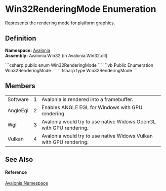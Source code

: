# Win32RenderingMode Enumeration


Represents the rendering mode for platform graphics.



## Definition
**Namespace:** <a href="N_Avalonia">Avalonia</a>  
**Assembly:** Avalonia.Win32 (in Avalonia.Win32.dll)

<Tabs groupId="api-code-preview">
<TabItem value="csharp" label="C#">
```csharp
public enum Win32RenderingMode
```
</TabItem>
<TabItem value="vb" label="VB">
```vb
Public Enumeration Win32RenderingMode
```
</TabItem>
<TabItem value="fsharp" label="F#">
```fsharp
type Win32RenderingMode
```
</TabItem>
</Tabs>



## Members
<table>
<tr>
<td>Software</td>
<td>1</td>
<td>Avalonia is rendered into a framebuffer.</td>
</tr>
<tr>
<td>AngleEgl</td>
<td>2</td>
<td>Enables ANGLE EGL for Windows with GPU rendering.</td>
</tr>
<tr>
<td>Wgl</td>
<td>3</td>
<td>Avalonia would try to use native Widows OpenGL with GPU rendering.</td>
</tr>
<tr>
<td>Vulkan</td>
<td>4</td>
<td>Avalonia would try to use native Widows Vulkan with GPU rendering.</td>
</tr>
</table>

## See Also


#### Reference
<a href="N_Avalonia">Avalonia Namespace</a>  

